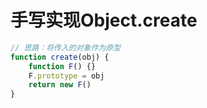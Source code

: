 # 手写实现Object.create
```javascript
// 思路：将传入的对象作为原型
function create(obj) {
    function F() {}
    F.prototype = obj
    return new F()
}
```
